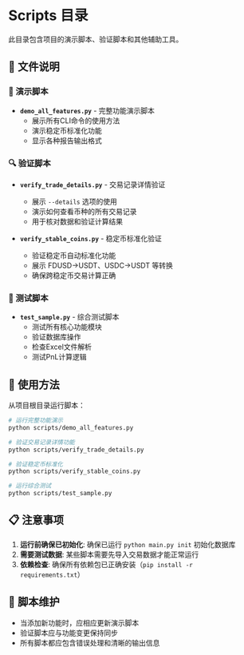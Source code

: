 # Scripts 目录

此目录包含项目的演示脚本、验证脚本和其他辅助工具。

## 📁 文件说明

### 🎯 演示脚本
- **`demo_all_features.py`** - 完整功能演示脚本
  - 展示所有CLI命令的使用方法
  - 演示稳定币标准化功能
  - 显示各种报告输出格式

### 🔍 验证脚本
- **`verify_trade_details.py`** - 交易记录详情验证
  - 展示 `--details` 选项的使用
  - 演示如何查看币种的所有交易记录
  - 用于核对数据和验证计算结果

- **`verify_stable_coins.py`** - 稳定币标准化验证
  - 验证稳定币自动标准化功能
  - 展示 FDUSD→USDT、USDC→USDT 等转换
  - 确保跨稳定币交易计算正确

### 🧪 测试脚本
- **`test_sample.py`** - 综合测试脚本
  - 测试所有核心功能模块
  - 验证数据库操作
  - 检查Excel文件解析
  - 测试PnL计算逻辑

## 🚀 使用方法

从项目根目录运行脚本：

```bash
# 运行完整功能演示
python scripts/demo_all_features.py

# 验证交易记录详情功能
python scripts/verify_trade_details.py

# 验证稳定币标准化
python scripts/verify_stable_coins.py

# 运行综合测试
python scripts/test_sample.py
```

## 📋 注意事项

1. **运行前确保已初始化**: 确保已运行 `python main.py init` 初始化数据库
2. **需要测试数据**: 某些脚本需要先导入交易数据才能正常运行
3. **依赖检查**: 确保所有依赖包已正确安装（`pip install -r requirements.txt`）

## 🔧 脚本维护

- 当添加新功能时，应相应更新演示脚本
- 验证脚本应与功能变更保持同步
- 所有脚本都应包含错误处理和清晰的输出信息 